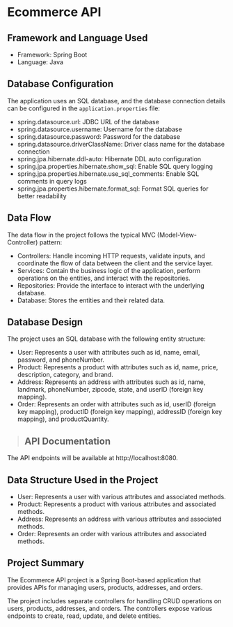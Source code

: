 # Ecommerce API

## Framework and Language Used
- Framework: Spring Boot
- Language: Java

## Database Configuration
The application uses an SQL database, and the database connection details can be configured in the `application.properties` file:

- spring.datasource.url: JDBC URL of the database
- spring.datasource.username: Username for the database
- spring.datasource.password: Password for the database
- spring.datasource.driverClassName: Driver class name for the database connection
- spring.jpa.hibernate.ddl-auto: Hibernate DDL auto configuration
- spring.jpa.properties.hibernate.show_sql: Enable SQL query logging
- spring.jpa.properties.hibernate.use_sql_comments: Enable SQL comments in query logs
- spring.jpa.properties.hibernate.format_sql: Format SQL queries for better readability

## Data Flow
The data flow in the project follows the typical MVC (Model-View-Controller) pattern:

- Controllers: Handle incoming HTTP requests, validate inputs, and coordinate the flow of data between the client and the service layer.
- Services: Contain the business logic of the application, perform operations on the entities, and interact with the repositories.
- Repositories: Provide the interface to interact with the underlying database.
- Database: Stores the entities and their related data.

## Database Design
The project uses an SQL database with the following entity structure:

- User: Represents a user with attributes such as id, name, email, password, and phoneNumber.
- Product: Represents a product with attributes such as id, name, price, description, category, and brand.
- Address: Represents an address with attributes such as id, name, landmark, phoneNumber, zipcode, state, and userID (foreign key mapping).
- Order: Represents an order with attributes such as id, userID (foreign key mapping), productID (foreign key mapping), addressID (foreign key mapping), and productQuantity.

>## API Documentation
The API endpoints will be available at http://localhost:8080.

## Data Structure Used in the Project
- User: Represents a user with various attributes and associated methods.
- Product: Represents a product with various attributes and associated methods.
- Address: Represents an address with various attributes and associated methods.
- Order: Represents an order with various attributes and associated methods.

## Project Summary
The Ecommerce API project is a Spring Boot-based application that provides APIs for managing users, products, addresses, and orders.

The project includes separate controllers for handling CRUD operations on users, products, addresses, and orders. The controllers expose various endpoints to create, read, update, and delete entities.
